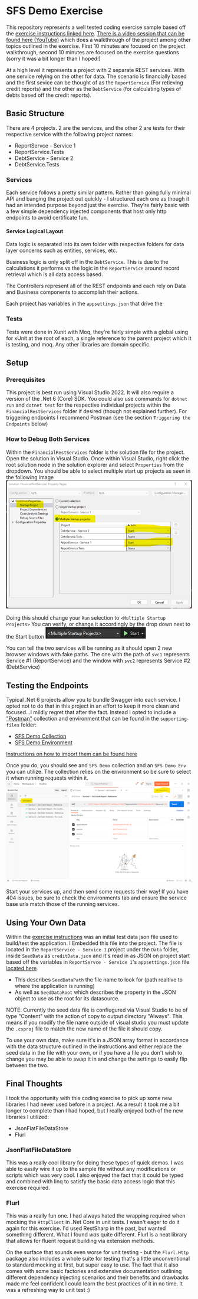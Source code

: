 # SFS Demo Exercise

This repository represents a well tested coding exercise sample based off the [exercise instructions linked here](.\supporting-files\Instructions.pdf). [There is a video session that can be found here (YouTube)](https://youtu.be/7p1_qcDhf2o) which does a walkthrough of the project among other topics outlined in the exercise. First 10 minutes are focused on the project walkthrough, second 10 minutes are focused on the exercise questions (sorry it was a bit longer than I hoped!)

At a high level it represents a project with 2 separate REST services. With one service relying on the other for data. The scenario is financially based and the first sevice can be thought of as the `ReportService` (For retieving credit reports) and the other as the `DebtService` (for calculating types of debts based off the credit reports).

## Basic Structure

There are 4 projects. 2 are the services, and the other 2 are tests for their respective service with the following project names:

* ReportServce - Service 1
* ReportService.Tests
* DebtService - Service 2
* DebtService.Tests

### Services

Each service follows a pretty similar pattern. Rather than going fully minimal API and banging the project out quickly - I structured each one as though it had an intended purpose beyond just the exercise. They're fairly basic with a few simple dependency injected components that host only http endpoints to avoid certificate fun.

#### Service Logical Layout

Data logic is separated into its own folder with respective folders for data layer concerns such as entities, services, etc.

Business logic is only split off in the `DebtService`. This is due to the calculations it performs vs the logic in the `ReportService` around record retrieval which is all data access based.

The Controllers represent all of the REST endpoints and each rely on Data and Business components to accomplish their actions.

Each project has variables in the `appsettings.json` that drive the 

### Tests

Tests were done in Xunit with Moq, they're fairly simple with a global using for xUnit at the root of each, a single reference to the parent project which it is testing, and moq. Any other libraries are domain specific.

## Setup

### Prerequisites
This project is best run using Visual Studio 2022. It will also require a version of the .Net 6 (Core) SDK. You could also use commands for `dotnet run` and `dotnet test` for the respective individual projects within the `FinancialRestServices` folder if desired (though not explained further). For triggering endpoints I recommend Postman (see the section `Triggering the Endpoints` below)

### How to Debug Both Services
Within the `FinancialRestServices` folder is the solution file for the project. Open the solution in Visual Studio. Once within Visual Studio, right click the root solution node in the solution explorer and select `Properties` from the dropdown. You should be able to select multiple start up projects as seen in the following image
![Visual Studio Soulution Startup Settings](.\supporting-files\vs-startup-projects.png)

Doing this should change your `Run` selection to `<Multiple Startup Projects>` You can verify, or change it accordingly by the drop down next to the Start button
![Visual Studio Run Target](.\supporting-files\vs-run-target-dropdown.png)

You can tell the two services will be running as it should open 2 new browser windows with fake paths. The one with the path of `svc1` represents Service #1 (ReportService) and the window with `svc2` represents Service #2 (DebtService)

## Testing the Endpoints

Typical .Net 6 projects allow you to bundle Swagger into each service. I opted not to do that in this project in an effort to keep it more clean and focused...I mildly regret that after the fact. Instead I opted to include a ["Postman"](https://www.postman.com/product/what-is-postman/) collection and environment that can be found in the `supporting-files` folder: 

* [SFS Demo Collection](.\supporting-files\SFS-Demo.postman_collection.json)
* [SFS Demo Environment](.\supporting-files\SFS-Demo-Env.postman_environment.json)

[Instructions on how to import them can be found here](https://learning.postman.com/docs/getting-started/importing-and-exporting-data/)

Once you do, you should see and `SFS Demo` collection and an `SFS Demo Env` you can utilize. The collection relies on the environment so be sure to select it when running requests within it.
![Properly configured Postman](.\supporting-files\postman-setup.png)


Start your services up, and then send some requests their way! If you have 404 issues, be sure to check the environments tab and ensure the service base urls match those of the running services.

## Using Your Own Data

Within the [exercise instructions](.\supporting-files\Instructions.pdf) was an initial test data json file used to build/test the application. I Embedded this file into the project. The file is located in the `ReportService - Service 1` project under the `Data` folder, inside `SeedData` as `creditData.json` and it's read in as JSON on project start based off the variables in `ReportServce - Service 1`'s `appsettings.json` file [located here](.\FinancialRestServices\ReportService\appsettings.json).

* This describes `SeedDataPath` the file name to look for (path realtive to where the application is running) 
* As well as `SeedDataRoot` which describes the property in the JSON object to use as the root for its datasource.

NOTE: Currently the seed data file is confiugured via Visual Studio to be of type "Content" with the action of copy to output directory "Always". This means if you modify the file name outside of visual studio you must update the `.csproj` file to match the new name of the file it should copy.

To use your own data, make sure it's in a JSON array format in accordance with the data structure outlined in the instructions and either replace the seed data in the file with your own, or if you have a file you don't wish to change you may be able to swap it in and change the settings to easily flip between the two.

## Final Thoughts

I took the opportunity with this coding exercise to pick up some new libraries I had never used before in a project. As a result it took me a bit longer to complete than I had hoped, but I really enjoyed both of the new libraries I utilized:

* JsonFlatFileDataStore
* Flurl

### JsonFlatFileDataStore

This was a really cool library for doing these types of quick demos. I was able to easily wire it up to the sample file without any modifications or scripts which was very cool. I also enjoyed the fact that it could be typed and combined with linq to satisfy the basic data access logic that this exercise required.

### Flurl

This was a really fun one. I had always hated the wrapping required when mocking the `HttpClient` in .Net Core in unit tests. I wasn't eager to do it again for this exercise. I'd used RestSharp in the past, but wanted something different. What I found _was_ quite different. Flurl is a neat library that allows for fluent request building via extension methods.

On the surface that sounds even worse for unit testing - but the `Flurl.Http` package also includes a whole suite for testing that's a little unconventional to standard mocking at first, but super easy to use. The fact that it also comes with some basic factories and extensive documentation outlining different dependency injecting scenarios and their benefits and drawbacks made me feel confident I could learn the best practices of it in no time. It was a refreshing way to unit test :)


